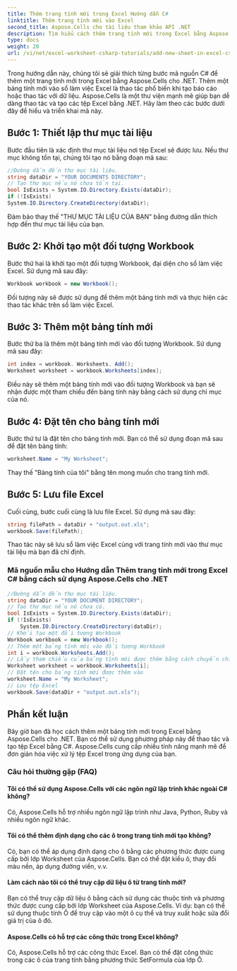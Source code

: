 ```yaml
---
title: Thêm trang tính mới trong Excel Hướng dẫn C#
linktitle: Thêm trang tính mới vào Excel
second_title: Aspose.Cells cho tài liệu tham khảo API .NET
description: Tìm hiểu cách thêm trang tính mới trong Excel bằng Aspose.Cells cho .NET. Hướng dẫn từng bước với mã nguồn trong C#.
type: docs
weight: 20
url: /vi/net/excel-worksheet-csharp-tutorials/add-new-sheet-in-excel-csharp-tutorial/
---
```

Trong hướng dẫn này, chúng tôi sẽ giải thích từng bước mã nguồn C# để thêm một trang tính mới trong Excel bằng Aspose.Cells cho .NET. Thêm một bảng tính mới vào sổ làm việc Excel là thao tác phổ biến khi tạo báo cáo hoặc thao tác với dữ liệu. Aspose.Cells là một thư viện mạnh mẽ giúp bạn dễ dàng thao tác và tạo các tệp Excel bằng .NET. Hãy làm theo các bước dưới đây để hiểu và triển khai mã này.

## Bước 1: Thiết lập thư mục tài liệu

Bước đầu tiên là xác định thư mục tài liệu nơi tệp Excel sẽ được lưu. Nếu thư mục không tồn tại, chúng tôi tạo nó bằng đoạn mã sau:

```csharp
//Đường dẫn đến thư mục tài liệu.
string dataDir = "YOUR DOCUMENTS DIRECTORY";
// Tạo thư mục nếu nó chưa tồn tại.
bool IsExists = System.IO.Directory.Exists(dataDir);
if (!IsExists)
System.IO.Directory.CreateDirectory(dataDir);
```

Đảm bảo thay thế "THƯ MỤC TÀI LIỆU CỦA BẠN" bằng đường dẫn thích hợp đến thư mục tài liệu của bạn.

## Bước 2: Khởi tạo một đối tượng Workbook

Bước thứ hai là khởi tạo một đối tượng Workbook, đại diện cho sổ làm việc Excel. Sử dụng mã sau đây:

```csharp
Workbook workbook = new Workbook();
```

Đối tượng này sẽ được sử dụng để thêm một bảng tính mới và thực hiện các thao tác khác trên sổ làm việc Excel.

## Bước 3: Thêm một bảng tính mới

Bước thứ ba là thêm một bảng tính mới vào đối tượng Workbook. Sử dụng mã sau đây:

```csharp
int index = workbook. Worksheets. Add();
Worksheet worksheet = workbook.Worksheets[index];
```

Điều này sẽ thêm một bảng tính mới vào đối tượng Workbook và bạn sẽ nhận được một tham chiếu đến bảng tính này bằng cách sử dụng chỉ mục của nó.

## Bước 4: Đặt tên cho bảng tính mới

Bước thứ tư là đặt tên cho bảng tính mới. Bạn có thể sử dụng đoạn mã sau để đặt tên bảng tính:

```csharp
worksheet.Name = "My Worksheet";
```

Thay thế "Bảng tính của tôi" bằng tên mong muốn cho trang tính mới.

## Bước 5: Lưu file Excel

Cuối cùng, bước cuối cùng là lưu file Excel. Sử dụng mã sau đây:

```csharp
string filePath = dataDir + "output.out.xls";
workbook.Save(filePath);
```

Thao tác này sẽ lưu sổ làm việc Excel cùng với trang tính mới vào thư mục tài liệu mà bạn đã chỉ định.

### Mã nguồn mẫu cho Hướng dẫn Thêm trang tính mới trong Excel C# bằng cách sử dụng Aspose.Cells cho .NET 
```csharp
//Đường dẫn đến thư mục tài liệu.
string dataDir = "YOUR DOCUMENT DIRECTORY";
// Tạo thư mục nếu nó chưa có.
bool IsExists = System.IO.Directory.Exists(dataDir);
if (!IsExists)
	System.IO.Directory.CreateDirectory(dataDir);
// Khởi tạo một đối tượng Workbook
Workbook workbook = new Workbook();
// Thêm một bảng tính mới vào đối tượng Workbook
int i = workbook.Worksheets.Add();
// Lấy tham chiếu của bảng tính mới được thêm bằng cách chuyển chỉ mục trang tính của nó
Worksheet worksheet = workbook.Worksheets[i];
// Đặt tên cho bảng tính mới được thêm vào
worksheet.Name = "My Worksheet";
// Lưu tệp Excel
workbook.Save(dataDir + "output.out.xls");
```

## Phần kết luận

Bây giờ bạn đã học cách thêm một bảng tính mới trong Excel bằng Aspose.Cells cho .NET. Bạn có thể sử dụng phương pháp này để thao tác và tạo tệp Excel bằng C#. Aspose.Cells cung cấp nhiều tính năng mạnh mẽ để đơn giản hóa việc xử lý tệp Excel trong ứng dụng của bạn.

### Câu hỏi thường gặp (FAQ)

#### Tôi có thể sử dụng Aspose.Cells với các ngôn ngữ lập trình khác ngoài C# không?

Có, Aspose.Cells hỗ trợ nhiều ngôn ngữ lập trình như Java, Python, Ruby và nhiều ngôn ngữ khác.

#### Tôi có thể thêm định dạng cho các ô trong trang tính mới tạo không?

Có, bạn có thể áp dụng định dạng cho ô bằng các phương thức được cung cấp bởi lớp Worksheet của Aspose.Cells. Bạn có thể đặt kiểu ô, thay đổi màu nền, áp dụng đường viền, v.v.

#### Làm cách nào tôi có thể truy cập dữ liệu ô từ trang tính mới?

Bạn có thể truy cập dữ liệu ô bằng cách sử dụng các thuộc tính và phương thức được cung cấp bởi lớp Worksheet của Aspose.Cells. Ví dụ: bạn có thể sử dụng thuộc tính Ô để truy cập vào một ô cụ thể và truy xuất hoặc sửa đổi giá trị của ô đó.

#### Aspose.Cells có hỗ trợ các công thức trong Excel không?

Có, Aspose.Cells hỗ trợ các công thức Excel. Bạn có thể đặt công thức trong các ô của trang tính bằng phương thức SetFormula của lớp Ô.
